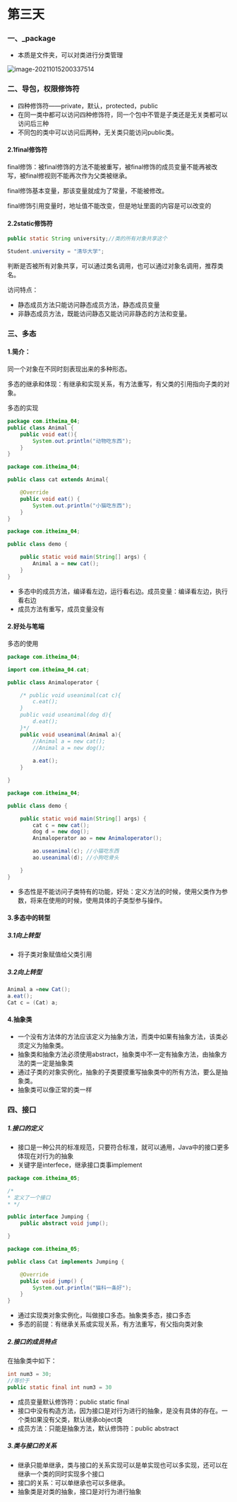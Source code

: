 # 第三天

### 一、_package

- 本质是文件夹，可以对类进行分类管理

![image-20211015200337514](C:\Users\admin\AppData\Roaming\Typora\typora-user-images\image-20211015200337514.png)

### 二、导包，权限修饰符

- 四种修饰符——private，默认，protected，public
- 在同一类中都可以访问四种修饰符，同一个包中不管是子类还是无关类都可以访问后三种
- 不同包的类中可以访问后两种，无关类只能访问public类。

#### 2.1final修饰符

final修饰：被final修饰的方法不能被重写，被final修饰的成员变量不能再被改写，被final修视则不能再次作为父类被继承。

final修饰基本变量，那该变量就成为了常量，不能被修改。

final修饰引用变量时，地址值不能改变，但是地址里面的内容是可以改变的

#### 2.2static修饰符

```java
public static String university;//类的所有对象共享这个

Student.university = "清华大学";
```

判断是否被所有对象共享，可以通过类名调用，也可以通过对象名调用，推荐类名。

访问特点：

- 静态成员方法只能访问静态成员方法，静态成员变量
- 非静态成员方法，既能访问静态又能访问非静态的方法和变量。

### 三、多态

#### 1.简介：

同一个对象在不同时刻表现出来的多种形态。

多态的继承和体现：有继承和实现关系，有方法重写，有父类的引用指向子类的对象。

多态的实现

```java
package com.itheima_04;
public class Animal {
    public void eat(){
        System.out.println("动物吃东西");
    }
}

package com.itheima_04;

public class cat extends Animal{

    @Override
    public void eat() {
        System.out.println("小猫吃东西");
    }
}

package com.itheima_04;

public class demo {

    public static void main(String[] args) {
        Animal a = new cat();
    }
}
```

- 多态中的成员方法，编译看左边，运行看右边。成员变量：编译看左边，执行看右边
- 成员方法有重写，成员变量没有

#### 2.好处与笔端

多态的使用

```Java
package com.itheima_04;

import com.itheima_04.cat;

public class Animaloperator {

    /* public void useanimal(cat c){
        c.eat();
    }
    public void useanimal(dog d){
        d.eat();
    }*/
    public void useanimal(Animal a){
        //Animal a = new cat();
        //Animal a = new dog();
        
        a.eat();
    }

}

package com.itheima_04;

public class demo {

    public static void main(String[] args) {
        cat c = new cat();
        dog d = new dog();
        Animaloperator ao = new Animaloperator();

        ao.useanimal(c); //小猫吃东西
        ao.useanimal(d); //小狗吃骨头

    }
}
```

- 多态性是不能访问子类特有的功能，好处：定义方法的时候，使用父类作为参数，将来在使用的时候，使用具体的子类型参与操作。

#### 3.多态中的转型

##### 3.1向上转型

- 将子类对象赋值给父类引用

##### 3.2向上转型

```java
Animal a =new Cat();
a.eat();
Cat c = (Cat) a;
```

#### 4.抽象类

- 一个没有方法体的方法应该定义为抽象方法，而类中如果有抽象方法，该类必须定义为抽象类。
- 抽象类和抽象方法必须使用abstract，抽象类中不一定有抽象方法，由抽象方法的类一定是抽象类
- 通过子类的对象实例化，抽象的子类要摸重写抽象类中的所有方法，要么是抽象类。
- 抽象类可以像正常的类一样

### 四、接口

##### 1.接口的定义

- 接口是一种公共的标准规范，只要符合标准，就可以通用，Java中的接口更多体现在对行为的抽象
- 关键字是interfece，继承接口类事implement

```java
package com.itheima_05;

/*
* 定义了一个接口
* */

public interface Jumping {
    public abstract void jump();

}

package com.itheima_05;

public class Cat implements Jumping {

    @Override
    public void jump() {
        System.out.println("猫科一条好");
    }
}

```

- 通过实现类对象实例化，叫做接口多态。抽象类多态，接口多态
- 多态的前提：有继承关系或实现关系，有方法重写，有父指向类对象

##### 2.接口的成员特点

在抽象类中如下：

```java
int num3 = 30;
//等价于
public static final int num3 = 30
```

- 成员变量默认修饰符：public static final
- 接口中没有构造方法，因为接口是对行为进行的抽象，是没有具体的存在。一个类如果没有父类，默认继承object类
- 成员方法：只能是抽象方法，默认修饰符：public abstract

##### 3.类与接口的关系

- 继承只能单继承，类与接口的关系实现可以是单实现也可以多实现，还可以在继承一个类的同时实现多个接口
- 接口的关系：可以单继承也可以多继承。
- 抽象类是对类的抽象，接口是对行为进行抽象

